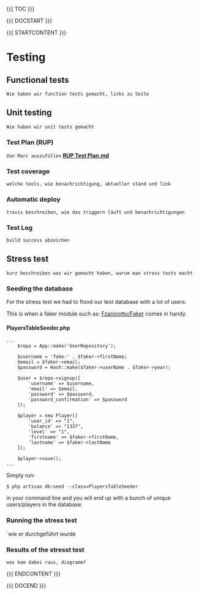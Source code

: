 {{{ TOC }}}

{{{ DOCSTART }}}

{{{ STARTCONTENT }}}

# Testing

## Functional tests
`Wie haben wir function tests gemacht, links zu Seite`

## Unit testing
`Wie haben wir unit tests gemacht`

### Test Plan (RUP)
`Von Marc auszufüllen`
**[RUP Test Plan.md](http://broking.club/doc/?f=rup-testing)**

### Test coverage
`welche tools, wie benachrichtigung, aktueller stand und link`

### Automatic deploy
`travis beschreiben, wie das triggern läuft und benachrichtigungen`

### Test Log
`build success abzeichen`

## Stress test
`kurz beschreiben was wir gemacht haben, warum man stress tests macht`

### Seeding the database
For the stress test we had to flood our test database with a lot of users.

This is when a faker module such as:
[Fzaninotto/Faker](https://github.com/fzaninotto/Faker)
comes in handy.

#### PlayersTableSeeder.php
```
...
    $repo = App::make('UserRepository');

    $username = 'fake-' . $faker->firstName;
    $email = $faker->email;
    $password = Hash::make($faker->userName . $faker->year);

    $user = $repo->signup([
        'username' => $username,
        'email' => $email,
        'password' => $password,
        'password_confirmation' => $password
    ]);

    $player = new Player([
        'user_id' => "1",
        'balance' => "1337",
        'level' => "1",
        'firstname' => $faker->firstName,
        'lastname' => $faker->lastName
    ]);

    $player->save();
...
```

Simply run:
```
$ php artisan db:seed --class=PlayersTableSeeder
```
in your command line and you will end up with a bunch of unique users/players in the database.

### Running the stress test
`wie er durchgeführt wurde

### Results of the stresst test
`was kam dabei raus, diagramm?`

{{{ ENDCONTENT }}}

{{{ DOCEND }}}
